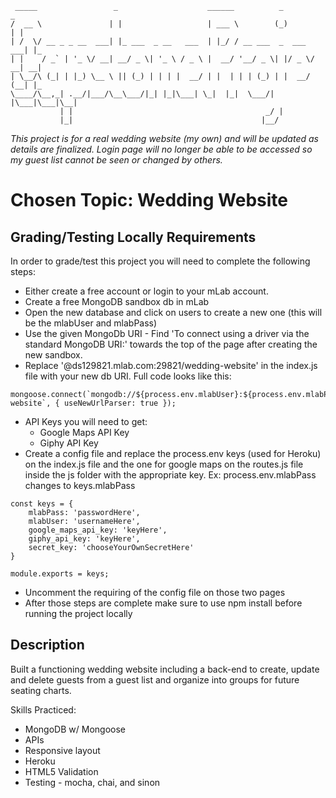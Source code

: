 ```
 _____                 _                    ______          _           _   
/  __ \               | |                   | ___ \        (_)         | |  
| /  \/ __ _ _ __  ___| |_ ___  _ __   ___  | |_/ / __ ___  _  ___  ___| |_
| |    / _` | '_ \/ __| __/ _ \| '_ \ / _ \ |  __/ '__/ _ \| |/ _ \/ __| __|
| \__/\ (_| | |_) \__ \ || (_) | | | |  __/ | |  | | | (_) | |  __/ (__| |_
\____/\__,_| .__/|___/\__\___/|_| |_|\___| \_|  |_|  \___/| |\___|\___|\__|
           | |                                           _/ |              
           |_|                                          |__/               
```
*This project is for a real wedding website (my own) and will be updated as details are finalized. Login page will no longer be able to be accessed so my guest list cannot be seen or changed by others.*

# Chosen Topic: Wedding Website

## Grading/Testing Locally Requirements


In order to grade/test this project you will need to complete the following steps:
- Either create a free account or login to your mLab account.
- Create a free MongoDB sandbox db in mLab
- Open the new database and click on users to create a new one (this will be the mlabUser and mlabPass)
- Use the given MongoDb URI - Find 'To connect using a driver via the standard MongoDB URI:' towards the top of the page after creating the new sandbox.
- Replace '@ds129821.mlab.com:29821/wedding-website' in the index.js file with your new db URI. Full code looks like this:
```
mongoose.connect(`mongodb://${process.env.mlabUser}:${process.env.mlabPass}@ds129821.mlab.com:29821/wedding-website`, { useNewUrlParser: true });
```
- API Keys you will need to get:
  - Google Maps API Key
  - Giphy API Key
- Create a config file and replace the process.env keys (used for Heroku) on the index.js file and the one for google maps on the routes.js file inside the js folder with the appropriate key. Ex: process.env.mlabPass changes to keys.mlabPass
```
const keys = {
    mlabPass: 'passwordHere',
    mlabUser: 'usernameHere',
    google_maps_api_key: 'keyHere',
    giphy_api_key: 'keyHere',
    secret_key: 'chooseYourOwnSecretHere'
}

module.exports = keys;
```
- Uncomment the requiring of the config file on those two pages
- After those steps are complete make sure to use npm install before running the project locally


## Description


Built a functioning wedding website including a back-end to create, update and delete guests from a guest list and organize into groups for future seating charts. 


Skills Practiced:
- MongoDB w/ Mongoose
- APIs
- Responsive layout
- Heroku
- HTML5 Validation
- Testing - mocha, chai, and sinon
